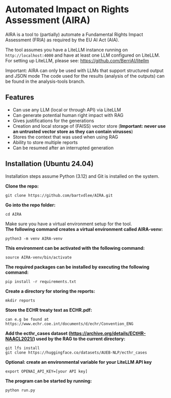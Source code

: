 # Automated Impact on Rights Assessment (AIRA)

AIRA is a tool to (partially) automate a Fundamental Rights Impact Assessment (FRIA) as required by the EU AI Act (AIA).

The tool assumes you have a LiteLLM instance running on `http://localhost:4000` and have at least one LLM configured on LiteLLM.
For setting up LiteLLM, please see: https://github.com/BerriAI/litellm

Important: AIRA can only be used with LLMs that support structured output and JSON mode
The code used for the results (analysis of the outputs) can be found in the analysis-tools branch.

## Features
- Can use any LLM (local or through API) via LiteLLM
- Can generate potential human right impact with RAG
- Gives justifications for the generations
- Creation and local storage of (FAISS) vector store (**Important: never use an untrusted vector store as they can contain virusses**)
- Stores the context that was used when using RAG
- Ability to store multiple reports
- Can be resumed after an interrupted generation

## Installation (Ubuntu 24.04)
Installation steps assume Python (3.12) and Git is installed on the system.

**Clone the repo:**
```
git clone https://github.com/bartvdlee/AIRA.git
```

**Go into the repo folder:**
```
cd AIRA
```

Make sure you have a virtual environment setup for the tool. \
**The following command creates a virtual environment called AIRA-venv:**
```
python3 -m venv AIRA-venv
```

**This environment can be activated with the following command:**
```
source AIRA-venv/bin/activate
```

**The required packages can be installed by executing the following command:**
```
pip install -r requirements.txt
```

**Create a directory for storing the reports:**
```
mkdir reports
```

**Store the ECHR treaty text as ECHR.pdf:**
```
can e.g be found at https://www.echr.coe.int/documents/d/echr/Convention_ENG
```

**Add the ecthr_cases dataset (https://archive.org/details/ECtHR-NAACL2021/) used by the RAG to the current directory:**
```
git lfs install
git clone https://huggingface.co/datasets/AUEB-NLP/ecthr_cases
```

**Optional: create an environmental variable for your LiteLLM API key**
```
export OPENAI_API_KEY=[your API key]
```

**The program can be started by running:**
```
python run.py
```
